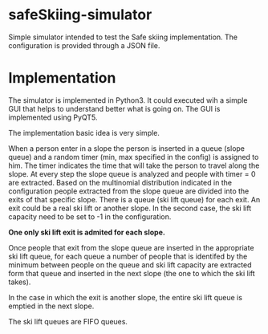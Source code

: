 
# safeSkiing-simulator
Simple simulator intended to test the Safe skiing implementation.
The configuration is provided through a JSON file.

# Implementation
The simulator is implemented in Python3. It could executed wih a simple GUI that helps to understand better what is going on. 
The GUI is implemented using PyQT5.

The implementation basic idea is very simple.

When a person enter in a slope the person is inserted in a queue (slope queue) and a random timer (min, max specified in the config) is assigned to him. The timer indicates the time that will take the person to travel along the slope. 
At every step the slope queue is analyzed and people with timer = 0 are extracted.
Based on the multinomial distribution indicated in the configuration people extracted from the slope queue are divided into the exits of that specific slope.
There is a queue (ski lift queue) for each exit. An exit could be a real ski lift or another slope. In the second case, the ski lift capacity need to be
set to -1 in the configuration.

**One only ski lift exit is admited for each slope.**

Once people that exit from the slope queue are inserted in the appropriate ski lift queue, for each queue a number of people that is identifed by the minimum between people on the queue and ski lift capacity are extracted form that queue and inserted in the next slope (the one to which the ski lift takes).

In the case in which the exit is another slope, the entire ski lift queue is emptied in the next slope.

The ski lift queues are FIFO queues.

